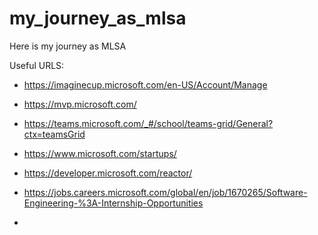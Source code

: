 # my_journey_as_mlsa
Here is my journey as MLSA

Useful URLS: 
- https://imaginecup.microsoft.com/en-US/Account/Manage
- https://mvp.microsoft.com/
- https://teams.microsoft.com/_#/school/teams-grid/General?ctx=teamsGrid
- https://www.microsoft.com/startups/
- https://developer.microsoft.com/reactor/
- https://jobs.careers.microsoft.com/global/en/job/1670265/Software-Engineering-%3A-Internship-Opportunities
 

- 
